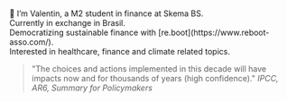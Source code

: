 <p class="my-text">
    👋 I’m Valentin, a M2 student in finance at Skema BS.
    Currently in exchange in Brasil.
    Democratizing sustainable finance with [re.boot](https://www.reboot-asso.com/).
    Interested in healthcare, finance and climate related topics.
</p>

<style>
    .my-text {
        white-space: pre-line;
    }
</style>


>"The choices and actions implemented in this decade will have impacts now and for thousands of years (high confidence)." 
*IPCC, AR6, Summary for Policymakers*